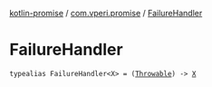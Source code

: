 [kotlin-promise](../index.md) / [com.vperi.promise](index.md) / [FailureHandler](./-failure-handler.md)

# FailureHandler

`typealias FailureHandler<X> = (`[`Throwable`](https://kotlinlang.org/api/latest/jvm/stdlib/kotlin/-throwable/index.html)`) -> `[`X`](-failure-handler.md#X)